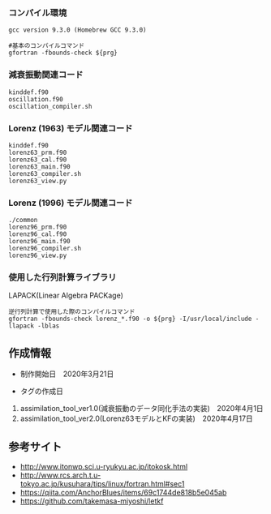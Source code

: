 ### コンパイル環境
```
gcc version 9.3.0 (Homebrew GCC 9.3.0)

#基本のコンパイルコマンド
gfortran -fbounds-check ${prg}
```

### 減衰振動関連コード
```
kinddef.f90
oscillation.f90
oscillation_compiler.sh	
```

### Lorenz (1963) モデル関連コード
```
kinddef.f90
lorenz63_prm.f90
lorenz63_cal.f90
lorenz63_main.f90
lorenz63_compiler.sh
lorenz63_view.py
```

### Lorenz (1996) モデル関連コード
```
./common
lorenz96_prm.f90
lorenz96_cal.f90
lorenz96_main.f90
lorenz96_compiler.sh
lorenz96_view.py
```

### 使用した行列計算ライブラリ
LAPACK(Linear Algebra PACKage)
```
逆行列計算で使用した際のコンパイルコマンド
gfortran -fbounds-check lorenz_*.f90 -o ${prg} -I/usr/local/include -llapack -lblas
```

## 作成情報
- 制作開始日　2020年3月21日

- タグの作成日

1. assimilation_tool_ver1.0(減衰振動のデータ同化手法の実装)　2020年4月1日
2. assimilation_tool_ver2.0(Lorenz63モデルとKFの実装)　2020年4月17日

## 参考サイト
- http://www.itonwp.sci.u-ryukyu.ac.jp/itokosk.html
- http://www.rcs.arch.t.u-tokyo.ac.jp/kusuhara/tips/linux/fortran.html#sec1
- https://qiita.com/AnchorBlues/items/69c1744de818b5e045ab
- https://github.com/takemasa-miyoshi/letkf
